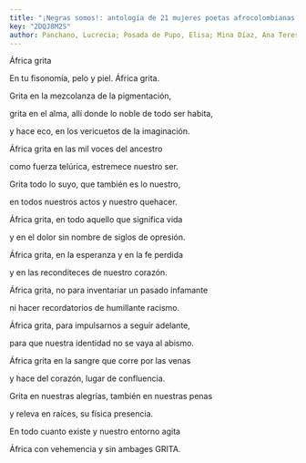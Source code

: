 ```yaml
---
title: "¡Negras somos!: antología de 21 mujeres poetas afrocolombianas de la región pacífica"
key: "2DQJ8M2S"
author: Panchano, Lucrecia; Posada de Pupo, Elisa; Mina Díaz, Ana Teresa; Ramírez Nieva, María Teresa; Grueso Romero, Mary; Posso Figueria, Amalia Lú; Truque, Sonia Nadhezda; Truque Vélez, Colombia; Córdoba, Jenny de la Torre; Duque Palacios, Sayly; Guerrrero, Julia Simona; Moreno Aguirre, Dionicia; López Hernández, Lydia Cristina; Valencia Córdoba, Elcina; Milena Lucumí, Ana; Bejarano Velásquez, Nidia Bejarano; Torres Herrera, Lorena; Popov, María de los Ángeles; Delgado Mina, Sobeida; Nerma Rojas, Nelly Patricia
---
```

<div data-schema-version="8"><p>África grita</p> <p>En tu fisonomía, pelo y piel. África grita.</p> <p>Grita en la mezcolanza de la pigmentación,</p> <p>grita en el alma, allí donde lo noble de todo ser habita,</p> <p>y hace eco, en los vericuetos de la imaginación.</p> <p>África grita en las mil voces del ancestro</p> <p>como fuerza telúrica, estremece nuestro ser.</p> <p></p> <p>Grita todo lo suyo, que también es lo nuestro,</p> <p>en todos nuestros actos y nuestro quehacer.</p> <p>África grita, en todo aquello que significa vida</p> <p>y en el dolor sin nombre de siglos de opresión.</p> <p>África grita, en la esperanza y en la fe perdida</p> <p>y en las reconditeces de nuestro corazón.</p> <p></p> <p>África grita, no para inventariar un pasado infamante</p> <p>ni hacer recordatorios de humillante racismo.</p> <p>África grita, para impulsarnos a seguir adelante,</p> <p>para que nuestra identidad no se vaya al abismo.</p> <p>África grita en la sangre que corre por las venas</p> <p>y hace del corazón, lugar de confluencia.</p> <p></p> <p>Grita en nuestras alegrías, también en nuestras penas</p> <p>y releva en raíces, su física presencia.</p> <p>En todo cuanto existe y nuestro entorno agita</p> <p>África con vehemencia y sin ambages GRITA.</p> </div>